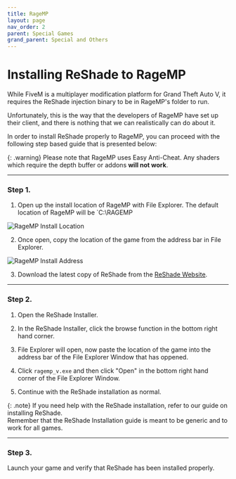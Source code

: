 ```yaml
---
title: RageMP
layout: page
nav_order: 2
parent: Special Games
grand_parent: Special and Others
---
```


# Installing ReShade to RageMP

While FiveM is a multiplayer modification platform for Grand Theft Auto V, it requires the ReShade injection binary to be in RageMP's folder to run.

Unfortunately, this is the way that the developers of RageMP have set up their client, and there is nothing that we can realistically can do about it.

In order to install ReShade properly to RageMP, you can proceed with the following step based guide that is presented below:

{: .warning}
Please note that RageMP uses Easy Anti-Cheat. Any shaders which require the depth buffer or addons <b>will not work</b>.

------

### Step 1.

1. Open up the install location of RageMP with File Explorer.
The default location of RageMP will be `C:\RAGEMP

![RageMP Install Location](../images/ragemp/ragemp_install_location.png)

2. Once open, copy the location of the game from the address bar in File Explorer.

  ![RageMP Install Address](../images/ragemp/ragemp_install_address.png)

3. Download the latest copy of ReShade from the [ReShade Website](https://reshade.me).

------

### Step 2.

 1. Open the ReShade Installer.

 2. In the ReShade Installer, click the browse function in the bottom right hand corner.

 3. File Explorer will open, now paste the location of the game into the address bar of the File Explorer Window that has oppened.

 4. Click `ragemp_v.exe` and then click "Open" in the bottom right hand corner of the File Explorer Window.

 5. Continue with the ReShade installation as normal.

 {: .note}
 If you need help with the ReShade installation, refer to our guide on installing ReShade.<br>
 Remember that the ReShade Installation guide is meant to be generic and to work for all games.

------

### Step 3.
Launch your game and verify that ReShade has been installed properly.